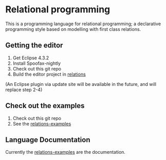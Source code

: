 # Relational programming

This is a programming language for relational programming; a declarative programming style based on modelling with first class relations.

## Getting the editor

1. Get Eclipse 4.3.2
2. Install Spoofax-nightly
3. Check out this git repo
4. Build the editor project in [relations](relations)

(An Eclipse plugin via update site will be available in the future, and will replace step 2-4)

## Check out the examples

1. Check out this git repo
2. See the [relations-examples](relations-examples)
 
## Language Documentation

Currently the [relations-examples](relations-examples) are the documentation.
